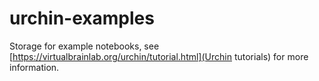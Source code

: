 # urchin-examples

Storage for example notebooks, see [https://virtualbrainlab.org/urchin/tutorial.html](Urchin tutorials) for more information.

